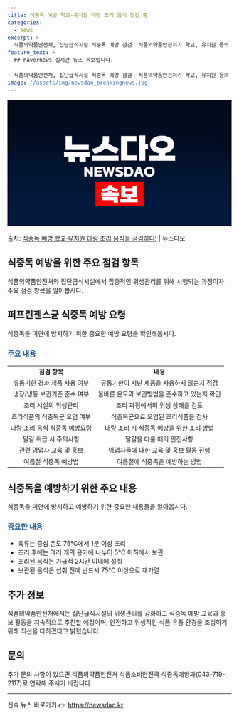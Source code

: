```yaml
---
title: 식중독 예방 학교·유치원 대량 조리 음식 점검 중
categories:
  - News
excerpt: >
  식품의약품안전처, 집단급식시설 식중독 예방 점검  식품의약품안전처가 학교, 유치원 등의 집단급식시설에 조리 …
feature_text: >
  ## navernews 실시간 뉴스 속보입니다.

  식품의약품안전처, 집단급식시설 식중독 예방 점검  식품의약품안전처가 학교, 유치원 등의 집단급식시설에 조리 …
image: '/assets/img/newsdao_breakingnews.jpg'
---
```


![뉴스다오 속보](/assets/img/newsdao_breakingnews.jpg)

<p>출처: <a href="https://newsdao.kr/4597" rel="dofollow">식중독 예방 학교·유치원 대량 조리 음식을 점검하다!</a> | 뉴스다오</p>

<h2 data-ke-size="size26">식중독 예방을 위한 주요 점검 항목</h2>
<p data-ke-size="size16">식품의약품안전처와 집단급식시설에서 집중적인 위생관리를 위해 시행되는 과정이자 주요 점검 항목을 알아봅시다.</p>

<h2 data-ke-size="size24">퍼프린젠스균 식중독 예방 요령</h2>
<p data-ke-size="size16">식중독을 미연에 방지하기 위한 중요한 예방 요령을 확인해봅시다.</p>

<h3><b><span style="color: #1a5490;">주요 내용</span></b></h3>
<table>
  <tr>
    <td style="text-align: center; height: 17px;"><b>점검 항목</b></td>
    <td style="text-align: center; height: 17px;"><b>내용</b></td>
  </tr>
  <tr>
    <td style="text-align: center; height: 17px;">유통기한 경과 제품 사용 여부</td>
    <td style="text-align: center; height: 17px;">유통기한이 지난 제품을 사용하지 않는지 점검</td>
  </tr>
  <tr>
    <td style="text-align: center; height: 17px;">냉장/냉동 보관기준 준수 여부</td>
    <td style="text-align: center; height: 17px;">올바른 온도와 보관방법을 준수하고 있는지 확인</td>
  </tr>
  <tr>
    <td style="text-align: center; height: 17px;">조리 시설의 위생관리</td>
    <td style="text-align: center; height: 17px;">조리 과정에서의 위생 상태를 검토</td>
  </tr>
  <tr>
    <td style="text-align: center; height: 17px;">조리식품의 식중독균 오염 여부</td>
    <td style="text-align: center; height: 17px;">식중독균으로 오염된 조리식품을 검사</td>
  </tr>
  <tr>
    <td style="text-align: center; height: 17px;">대량 조리 음식 식중독 예방요령</td>
    <td style="text-align: center; height: 17px;">대량 조리 시 식중독 예방을 위한 조리 방법</td>
  </tr>
  <tr>
    <td style="text-align: center; height: 17px;">달걀 취급 시 주의사항</td>
    <td style="text-align: center; height: 17px;">달걀을 다룰 때의 안전사항</td>
  </tr>
  <tr>
    <td style="text-align: center; height: 17px;">관련 영업자 교육 및 홍보</td>
    <td style="text-align: center; height: 17px;">영업자들에 대한 교육 및 홍보 활동 진행</td>
  </tr>
  <tr>
    <td style="text-align: center; height: 17px;">여름철 식중독 예방법</td>
    <td style="text-align: center; height: 17px;">여름철에 식중독을 예방하는 방법</td>
  </tr>
</table>

<h2 data-ke-size="size24">식중독을 예방하기 위한 주요 내용</h2>
<p data-ke-size="size16">식중독을 미연에 방지하고 예방하기 위한 중요한 내용들을 알아봅시다.</p>

<h3><b><span style="color: #1a5490;">중요한 내용</span></b></h3>
<ul>
  <li>육류는 중심 온도 75℃에서 1분 이상 조리</li>
  <li>조리 후에는 여러 개의 용기에 나누어 5℃ 이하에서 보관</li>
  <li>조리된 음식은 가급적 2시간 이내에 섭취</li>
  <li>보관된 음식은 섭취 전에 반드시 75℃ 이상으로 재가열</li>
</ul>

<h2 data-ke-size="size24">추가 정보</h2>
<p data-ke-size="size16">식품의약품안전처에서는 집단급식시설의 위생관리를 강화하고 식중독 예방 교육과 홍보 활동을 지속적으로 추진할 예정이며, 안전하고 위생적인 식품 유통 환경을 조성하기 위해 최선을 다하겠다고 밝혔습니다.</p>

<h2 data-ke-size="size24">문의</h2>
<p data-ke-size="size16">추가 문의 사항이 있으면 식품의약품안전처 식품소비안전국 식중독예방과(043-719-2117)로 연락해 주시기 바랍니다.</p>

<hr> 

신속 뉴스 바로가기 👉 <a href="https://newsdao.kr" rel="dofollow">https://newsdao.kr</a>


